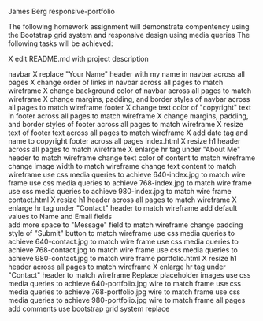 James Berg
responsive-portfolio

The following homework assignment will demonstrate compentency using the Bootstrap grid system and responsive design using media queries
The following tasks will be achieved:

X edit README.md with project description

navbar
   X replace "Your Name" header with my name in navbar across all pages
   X change order of links in navbar across all pages to match wireframe
   X change background color of navbar across all pages to match wireframe
   X change margins, padding, and border styles of navbar across all pages to match wireframe
footer
   X change text color of "copyright" text in footer across all pages to match wireframe
   X change margins, padding, and border styles of footer across all pages to match wireframe
   X resize text of footer text across all pages to match wireframe
   X add date tag and name to copyright footer across all pages
index.html
   X resize h1 header across all pages to match wireframe
   X enlarge hr tag under "About Me" header to match wireframe
   change text color of content to match wireframe
   change image width to match wireframe
   change text content to match wireframe
   use css media queries to achieve 640-index.jpg to match wire frame
   use css media queries to achieve 768-index.jpg to match wire frame
   use css media queries to achieve 980-index.jpg to match wire frame
contact.html
   X resize h1 header across all pages to match wireframe
   X enlarge hr tag under "Contact" header to match wireframe
   add default values to Name and Email fields   
   add more space to "Message" field to match wireframe
   change padding style of "Submit" button to match wireframe
   use css media queries to achieve 640-contact.jpg to match wire frame 
   use css media queries to achieve 768-contact.jpg to match wire frame 
   use css media queries to achieve 980-contact.jpg to match wire frame
portfolio.html
   X resize h1 header across all pages to match wireframe
   X enlarge hr tag under "Contact" header to match wireframe
   Replace placeholder images
   use css media queries to achieve 640-portfolio.jpg wire to match frame
   use css media queries to achieve 768-portfolio.jpg wire to match frame
   use css media queries to achieve 980-portfolio.jpg wire to match frame
all pages
   add comments
   use bootstrap grid system
   replace <title>